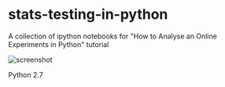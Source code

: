 # stats-testing-in-python
A collection of ipython notebooks for "How to Analyse an Online Experiments in Python" tutorial

![screenshot](https://cloud.githubusercontent.com/assets/5244286/7022699/52b0b7a6-dd26-11e4-9886-83db9ee1bfe7.png)

Python 2.7
